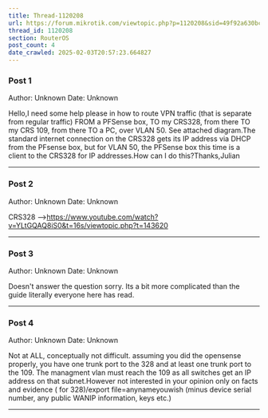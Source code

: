 ```yaml
---
title: Thread-1120208
url: https://forum.mikrotik.com/viewtopic.php?p=1120208&sid=49f92a630bc7970d8ca50523be880e8f#p1120208
thread_id: 1120208
section: RouterOS
post_count: 4
date_crawled: 2025-02-03T20:57:23.664827
---
```


### Post 1
Author: Unknown
Date: Unknown

Hello,I need some help please in how to route VPN traffic (that is separate from regular traffic) FROM a PFSense box, TO my CRS328, from there TO my CRS 109, from there TO a PC, over VLAN 50. See attached diagram.The standard internet connection on the CRS328 gets its IP address via DHCP from the PFsense box, but for VLAN 50, the PFSense box this time is a client to the CRS328 for IP addresses.How can I do this?Thanks,Julian

---
### Post 2
Author: Unknown
Date: Unknown

CRS328 -->https://www.youtube.com/watch?v=YLtGQAQ8iS0&t=16s/viewtopic.php?t=143620

---
### Post 3
Author: Unknown
Date: Unknown

Doesn't answer the question sorry. Its a bit more complicated than the guide literally everyone here has read.

---
### Post 4
Author: Unknown
Date: Unknown

Not at ALL, conceptually not difficult. assuming you did the opensense properly, you have one trunk port to the 328 and at least one trunk port to the 109.  The managment vlan must reach the 109 as all switches get an IP address on that subnet.However not interested in your opinion only on facts and evidence ( for 328)/export file=anynameyouwish (minus device serial number, any public WANIP information, keys etc.)

---

